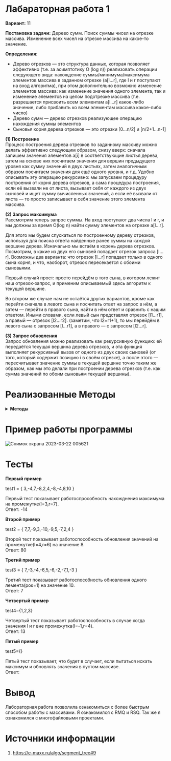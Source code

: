 
# Лабараторная работа 1

<b>Вариант:</b> 11

<b>Постановка задачи:</b> Дерево сумм. Поиск суммы чисел на отрезке массива. Изменение всех
чисел на отрезке массива на какое-то значение.

<b>Определения:</b>

- Дерево отрезков — это структура данных, которая позволяет эффективно (т.е. за асимптотику O (log n)) реализовать операции следующего вида: нахождение суммы/минимума/максимума элементов массива в заданном отрезке (a[l...r], где l и r поступают на вход алгоритма), при этом дополнительно возможно изменение элементов массива: как изменение значения одного элемента, так и изменение элементов на целом подотрезке массива (т.е. разрешается присвоить всем элементам a[l...r] какое-либо значение, либо прибавить ко всем элементам массива какое-либо число)
- Дерево сумм — дерево отрезков реализующее операцию нахождения суммы элементов
- Сыновья корня дерева отрезков — это отрезки [0…n/2] и [n/2+1…n-1]

<b>(1) Построение</b>   
Процесс построения дерева отрезков по заданному массиву   можно делать эффективно следующим образом, снизу вверх: сначала запишем значения элементов a[i] в соответствующие листья дерева, затем на основе них посчитаем значения для вершин предыдущего уровня как сумму значений в двух листьях, затем аналогичным образом посчитаем значения для ещё одного уровня, и т.д. Удобно описывать эту операцию рекурсивно: мы запускаем процедуру построения от корня дерева отрезков, а сама процедура построения, если её вызвали не от листа, вызывает себя от каждого из двух сыновей и ищет сумму вычисленных значений, а если её вызвали от листа — то просто записывает в себя значение этого элемента массива.

<b>(2) Запрос максимума</b>  
Рассмотрим теперь запрос суммы. На вход поступают два числа l и r, и мы должны за время O(log n) найти сумму элементов на отрезке a[l…r].  
  
Для этого мы будем спускаться по построенному дереву отрезков, используя для поиска ответа найденные ранее суммы на каждой вершине дерева. Изначально мы встаём в корень дерева отрезков. Посмотрим, в какие из двух его сыновей попадает отрезок запроса [l…r]. Возможны два варианта: что отрезок [l…r] попадает только в одного сына корня, и что, наоборот, отрезок пересекается с обоими сыновьями.  
  
Первый случай прост: просто перейдём в того сына, в котором лежит наш отрезок-запрос, и применим описываемый здесь алгоритм к текущей вершине.  
  
Во втором же случае нам не остаётся других вариантов, кроме как перейти сначала в левого сына и посчитать ответ на запрос в нём, а затем — перейти в правого сына, найти в нём ответ и сравнить с нашим ответом. Иными словами, если левый сын представлял отрезок [l1…r1], а правый — отрезок [l2…r2]. (заметим, что l2=r1+1), то мы перейдём в левого сына с запросом [l…r1], а в правого — с запросом [l2…r].  


<b>(3) Запрос обновления</b>  
Запрос обновления можно реализовать как рекурсивную функцию: ей передаётся текущая вершина дерева отрезков, и эта функция выполняет рекурсивный вызов от одного из двух своих сыновей (от того, который содержит позицию i в своём отрезке), а после этого — пересчитывает значение суммы в текущей вершине точно таким же образом, как мы это делали при построении дерева отрезков (т.е. как сумма значений по обоим сыновьям текущей вершины).

# Реализованные Методы
<details>
<summary><b>Методы</b></summary>
<br />

- build

Метод создания дерева сумм(private)

- get_sum_LR

Метод нахождения суммы на промежутке \[l..r](private)

- update_LR

Метод изменения значения(private)

- update(перегружена)

Метод вызова update_LR(public)

- init

Метод вызова build(public)

- get_sum

Метод вызова get_sum_LR(public)

</details>

# Пример работы программы 
![Снимок экрана 2023-03-22 005621](https://user-images.githubusercontent.com/116163887/226758512-1651bb55-fe78-4c86-a59a-5dd9fe64ea90.png)

# Тесты
<b>Первый пример</b>

test1 = { 3,-4,7,-8,2,4,-8,-4,8,10 }
  
 Первый тест показывает работоспрособность нахожднения максимума на промежутке(l=3,r=7).  
 Ответ: -14

<b>Второй пример</b>

test2 = { 7,7,-9,3,-10,-9,5,-7,2,4 }

 Второй тест показывает работоспособность обновления значений на промежутке(l=4,r=6) на значение 8.  
 Ответ: 80

<b>Третий пример</b>

test3 = { 7,-3,-4,-6,5,-6,-2,-7,1,-3 }

 Третий тест показывает работоспособность обновления одного лемента(pos=1) на значение 10.  
 Ответ: 7

<b>Четвертый пример</b>

test4={1,2,3}

 Четвертый тест показывает работоспособность в случае когда значения l и r вне промежутка(l=-1,r=4).  
 Ответ: 13


<b>Пятый пример</b>

test5={}

 Пятый тест показывает, что будет в случает, если пытаться искать максимум и обновлять значения в пустом массиве.  
 Ответ:

# Вывод

Лабораторная работа позволила ознакомиться с более быстрым способом работы с массивами. Я ознакомился с RMQ и RSQ. Так же я ознакомился с многофайловыми проектами.

# Источники информации

1) https://e-maxx.ru/algo/segment_tree#9
